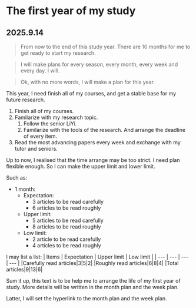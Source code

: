 # The first year of my study
## 2025.9.14
>From now to the end of this study year. There are 10 months for me to get ready to start my research.

>I will make plans for every season, every month, every week and every day. I will.

>Ok, with no more words, I will make a plan for this year.

This year, I need finish all of my courses, and get a stable base for my future research.

1. Finish all of my courses.
2. Familarize with my research topic.
    1. Follow the senior LiYi.
    2. Familarize with the tools of the research. And arrange the deadline of every item.
3. Read the most advancing papers every week and exchange with my tutor and seniors.

Up to now, I realised that the time arrange may be too strict. I need plan flexible enough. So I can make the upper limit and lower limit.

Such as:
* 1 month: 
    * Expectation: 
        * 3 articles to be read carefully
        * 6 articles to be read roughly
    * Upper limit:
        * 5 articles to be read carefully
        * 8 articles to be read roughly
    * Low limit:
        * 2 article to be read carefully
        * 4 articles to be read roughly

I may list a list:
| Items | Expectation | Upper limit | Low limit |
| --- | --- | --- | --- |
|Carefully read articles|3|5|2|
|Roughly read articles|6|8|4|
|Total articles|9|13|6|

Sum it up, this text is to be help me to arrange the life of my first year of study. More details will be written in the month plan and the week plan.

Latter, I will set the hyperlink to the month plan and the week plan.